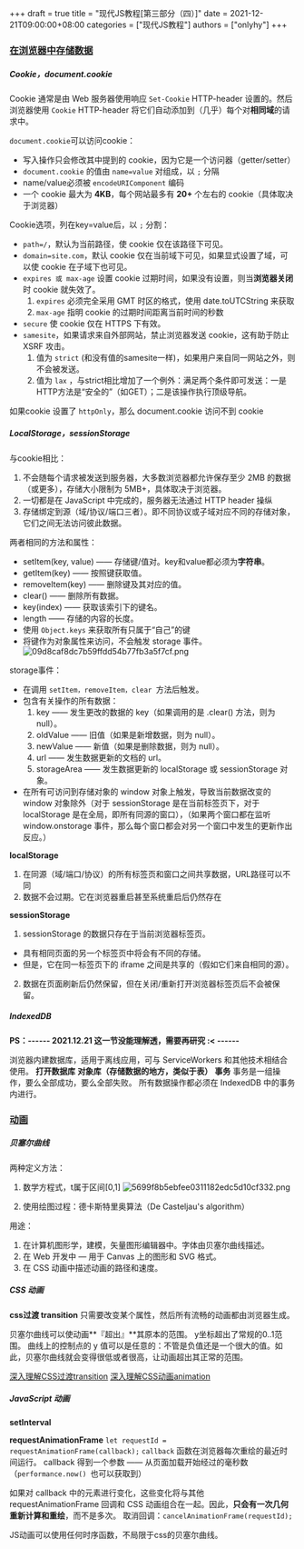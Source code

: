 +++
draft = true
title = "现代JS教程[第三部分（四）]"
date = 2021-12-21T09:00:00+08:00
categories = ["现代JS教程"]
authors = ["onlyhy"]
+++
### [在浏览器中存储数据](https://zh.javascript.info/data-storage)
##### Cookie，document.cookie
Cookie 通常是由 Web 服务器使用响应 `Set-Cookie` HTTP-header 设置的。然后浏览器使用 `Cookie` HTTP-header 将它们自动添加到（几乎）每个对**相同域**的请求中。

`document.cookie`可以访问cookie：
* 写入操作只会修改其中提到的 cookie，因为它是一个访问器（getter/setter）
* `document.cookie` 的值由 `name=value` 对组成，以 `;` 分隔
* name/value必须被 `encodeURIComponent` 编码
* 一个 cookie 最大为 **4KB**，每个网站最多有 **20+** 个左右的 cookie（具体取决于浏览器）

Cookie选项，列在key=value后，以 `;` 分割：
* `path=/`，默认为当前路径，使 cookie 仅在该路径下可见。
* `domain=site.com`，默认 cookie 仅在当前域下可见，如果显式设置了域，可以使 cookie 在子域下也可见。
* `expires 或 max-age` 设置 cookie 过期时间，如果没有设置，则当**浏览器关闭**时 cookie 就失效了。
    1. `expires` 必须完全采用 GMT 时区的格式，使用 date.toUTCString 来获取
    2. `max-age` 指明 cookie 的过期时间距离当前时间的秒数
* `secure` 使 cookie 仅在 HTTPS 下有效。
* `samesite`，如果请求来自外部网站，禁止浏览器发送 cookie，这有助于防止 XSRF 攻击。
    1. 值为 `strict` (和没有值的samesite一样)，如果用户来自同一网站之外，则不会被发送。
    2. 值为 `lax` ，与strict相比增加了一个例外：满足两个条件即可发送：一是HTTP方法是“安全的”（如GET）；二是该操作执行顶级导航。

如果cookie 设置了 `httpOnly`，那么 document.cookie 访问不到 cookie
##### LocalStorage，sessionStorage
与cookie相比：
1. 不会随每个请求被发送到服务器，大多数浏览器都允许保存至少 2MB 的数据（或更多），存储大小限制为 5MB+，具体取决于浏览器。
2. 一切都是在 JavaScript 中完成的，服务器无法通过 HTTP header 操纵
3. 存储绑定到源（域/协议/端口三者）。即不同协议或子域对应不同的存储对象，它们之间无法访问彼此数据。

两者相同的方法和属性：

* setItem(key, value) —— 存储键/值对。key和value都必须为**字符串**。
* getItem(key) —— 按照键获取值。
* removeItem(key) —— 删除键及其对应的值。
* clear() —— 删除所有数据。
* key(index) —— 获取该索引下的键名。
* length —— 存储的内容的长度。
* 使用 `Object.keys` 来获取所有只属于“自己”的键
* 将键作为对象属性来访问，不会触发 storage 事件。
![09d8caf8dc7b59ffdd54b77fb3a5f7cf.png](evernotecid://AD55C2FF-DB70-4AF5-9F57-2A1073AF7668/appyinxiangcom/17648251/ENResource/p1078)

storage事件：

* 在调用 `setItem，removeItem，clear `方法后触发。
* 包含有关操作的所有数据：
    1. key —— 发生更改的数据的 key（如果调用的是 .clear() 方法，则为 null）。
    2. oldValue —— 旧值（如果是新增数据，则为 null）。
    3. newValue —— 新值（如果是删除数据，则为 null）。
    4. url —— 发生数据更新的文档的 url。
    5. storageArea —— 发生数据更新的 localStorage 或 sessionStorage 对象。
* 在所有可访问到存储对象的 window 对象上触发，导致当前数据改变的 window 对象除外（对于 sessionStorage 是在当前标签页下，对于 localStorage 是在全局，即所有同源的窗口），（如果两个窗口都在监听 window.onstorage 事件，那么每个窗口都会对另一个窗口中发生的更新作出反应。）

**localStorage**
1. 在同源（域/端口/协议）的所有标签页和窗口之间共享数据，URL路径可以不同
2. 数据不会过期。它在浏览器重启甚至系统重启后仍然存在

**sessionStorage**
1. sessionStorage 的数据只存在于当前浏览器标签页。
* 具有相同页面的另一个标签页中将会有不同的存储。
* 但是，它在同一标签页下的 iframe 之间是共享的（假如它们来自相同的源）。
2. 数据在页面刷新后仍然保留，但在关闭/重新打开浏览器标签页后不会被保留。

##### IndexedDB
**PS：------ 2021.12.21 这一节没能理解透，需要再研究 :< ------**

浏览器内建数据库，适用于离线应用，可与 ServiceWorkers 和其他技术相结合使用。
**打开数据库**
**对象库（存储数据的地方，类似于表）**
**事务**
事务是一组操作，要么全部成功，要么全部失败。
所有数据操作都必须在 IndexedDB 中的事务内进行。

### [动画](https://zh.javascript.info/animation)
##### 贝塞尔曲线
两种定义方法：
1. 数学方程式，t属于区间[0,1]
![5699f8b5ebfee0311182edc5d10cf332.png](evernotecid://AD55C2FF-DB70-4AF5-9F57-2A1073AF7668/appyinxiangcom/17648251/ENResource/p1079)

2. 使用绘图过程：德卡斯特里奥算法（De Casteljau's algorithm）

用途：

1. 在计算机图形学，建模，矢量图形编辑器中。字体由贝塞尔曲线描述。
2. 在 Web 开发中 — 用于 Canvas 上的图形和 SVG 格式。
3. 在 CSS 动画中描述动画的路径和速度。


##### CSS 动画
**css过渡 transition**
只需要改变某个属性，然后所有流畅的动画都由浏览器生成。

贝塞尔曲线可以使动画**『超出』**其原本的范围。
y坐标超出了常规的0..1范围。
曲线上的控制点的 y 值可以是任意的：不管是负值还是一个很大的值。如此，贝塞尔曲线就会变得很低或者很高，让动画超出其正常的范围。

[深入理解CSS过渡transition](https://www.cnblogs.com/xiaohuochai/p/5347930.html)
[深入理解CSS动画animation](https://www.cnblogs.com/xiaohuochai/p/5391663.html)

##### JavaScript 动画
**setInterval**

**requestAnimationFrame**
`let requestId = requestAnimationFrame(callback);`
`callback` 函数在浏览器每次重绘的最近时间运行。
callback 得到一个参数 —— 从页面加载开始经过的毫秒数（`performance.now() `也可以获取到）

如果对 callback 中的元素进行变化，这些变化将与其他 requestAnimationFrame 回调和 CSS 动画组合在一起。因此，**只会有一次几何重新计算和重绘**，而不是多次。
取消回调：`cancelAnimationFrame(requestId);`

JS动画可以使用任何时序函数，不局限于css的贝塞尔曲线。

